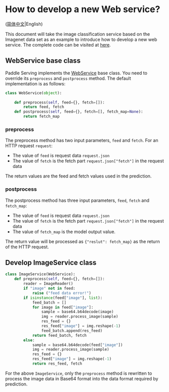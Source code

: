 # How to develop a new Web service?

([简体中文](NEW_WEB_SERVICE_CN.md)|English)

This document will take the image classification service based on the Imagenet data set as an example to introduce how to develop a new web service. The complete code can be visited at [here](https://github.com/PaddlePaddle/Serving/blob/develop/python/examples/imagenet/image_classification_service.py).

## WebService base class

Paddle Serving implements the [WebService](https://github.com/PaddlePaddle/Serving/blob/develop/python/paddle_serving_server/web_service.py#L23) base class. You need to override its `preprocess` and `postprocess` method. The default implementation is as follows:

```python
class WebService(object):
  
    def preprocess(self, feed={}, fetch=[]):
        return feed, fetch
    def postprocess(self, feed={}, fetch=[], fetch_map=None):
        return fetch_map
```

### preprocess

The preprocess method has two input parameters, `feed` and `fetch`. For an HTTP request `request`:

- The value of `feed` is request data `request.json`
- The value of `fetch` is the fetch part `request.json["fetch"]` in the request data

The return values are the feed and fetch values used in the prediction.

### postprocess

The postprocess method has three input parameters, `feed`, `fetch` and `fetch_map`:

- The value of `feed` is request data `request.json`
- The value of `fetch` is the fetch part `request.json["fetch"]` in the request data
- The value of `fetch_map` is the model output value.

The return value will be processed as `{"reslut": fetch_map}` as the return of the HTTP request.

## Develop ImageService class

```python
class ImageService(WebService):
    def preprocess(self, feed={}, fetch=[]):
        reader = ImageReader()
        if "image" not in feed:
            raise ("feed data error!")
        if isinstance(feed["image"], list):
            feed_batch = []
            for image in feed["image"]:
                sample = base64.b64decode(image)
                img = reader.process_image(sample)
                res_feed = {}
                res_feed["image"] = img.reshape(-1)
                feed_batch.append(res_feed)
            return feed_batch, fetch
        else:
            sample = base64.b64decode(feed["image"])
            img = reader.process_image(sample)
            res_feed = {}
            res_feed["image"] = img.reshape(-1)
            return res_feed, fetch
```

For the above `ImageService`, only the `preprocess` method is rewritten to process the image data in Base64 format into the data format required by prediction.
